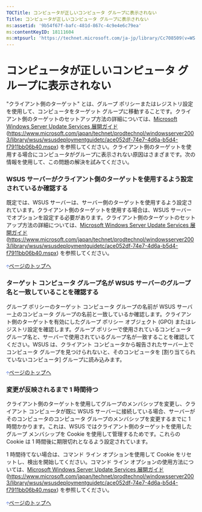 ```yaml
---
TOCTitle: コンピュータが正しいコンピュータ グループに表示されない
Title: コンピュータが正しいコンピュータ グループに表示されない
ms:assetid: '9b54f67f-bafc-481d-867c-4c9e4e6c79ea'
ms:contentKeyID: 18111604
ms:mtpsurl: 'https://technet.microsoft.com/ja-jp/library/Cc708509(v=WS.10)'
---
```


コンピュータが正しいコンピュータ グループに表示されない
=======================================================

"クライアント側のターゲット" とは、グループ ポリシーまたはレジストリ設定を使用して、コンピュータをターゲット グループに移動することです。クライアント側のターゲットのセットアップ方法の詳細については、[Microsoft Windows Server Update Services 展開ガイド](https://www.microsoft.com/japan/technet/prodtechnol/windowsserver2003/library/wsus/wsusdeploymentguidetc/ace052df-74e7-4d6a-b5d4-f7911bb06b40.mspx) (https://www.microsoft.com/japan/technet/prodtechnol/windowsserver2003/library/wsus/wsusdeploymentguidetc/ace052df-74e7-4d6a-b5d4-f7911bb06b40.mspx) を参照してください。クライアント側のターゲットを使用する場合にコンピュータがグループに表示されない原因はさまざまです。次の情報を使用して、この問題の解決を試みてください。

### WSUS サーバーがクライアント側のターゲットを使用するよう設定されているか確認する

既定では、WSUS サーバーは、サーバー側のターゲットを使用するよう設定されています。クライアント側のターゲットを使用する場合は、WSUS サーバーでオプションを設定する必要があります。クライアント側のターゲットのセットアップ方法の詳細については、[Microsoft Windows Server Update Services 展開ガイド](https://www.microsoft.com/japan/technet/prodtechnol/windowsserver2003/library/wsus/wsusdeploymentguidetc/ace052df-74e7-4d6a-b5d4-f7911bb06b40.mspx) (https://www.microsoft.com/japan/technet/prodtechnol/windowsserver2003/library/wsus/wsusdeploymentguidetc/ace052df-74e7-4d6a-b5d4-f7911bb06b40.mspx) を参照してください。

![](images/Cc708509.arrow_px_up(ja-jp,WS.10).gif)[ページのトップへ](#mainsection)

### ターゲット コンピュータ グループ名が WSUS サーバーのグループ名と一致していることを確認する

グループ ポリシーのターゲット コンピュータ グループの名前が WSUS サーバー上のコンピュータ グループの名前と一致しているか確認します。クライアント側のターゲットを有効にしたグループ ポリシー オブジェクト (GPO) またはレジストリ設定を確認します。グループ ポリシーで使用されているコンピュータ グループ名と、サーバーで使用されているグループ名が一致することを確認してください。WSUS は、クライアント コンピュータから報告されたサーバー上でコンピュータ グループを見つけられないと、そのコンピュータを \[割り当てられていないコンピュータ\] グループに読み込みます。

![](images/Cc708509.arrow_px_up(ja-jp,WS.10).gif)[ページのトップへ](#mainsection)

### 変更が反映されるまで 1 時間待つ

クライアント側のターゲットを使用してグループのメンバシップを変更し、クライアント コンピュータが既に WSUS サーバーに接続している場合、サーバーがそのコンピュータのコンピュータ グループのメンバシップを変更するまでに 1 時間かかります。これは、WSUS ではクライアント側のターゲットを使用したグループ メンバシップを Cookie を使用して管理するためです。これらの Cookie は 1 時間後に期限切れとなるよう設定されています。

1 時間待てない場合は、コマンド ライン オプションを使用して Cookie をリセットし、検出を開始してください。コマンド ライン オプションの使用方法については、[Microsoft Windows Server Update Services 展開ガイド](https://www.microsoft.com/japan/technet/prodtechnol/windowsserver2003/library/wsus/wsusdeploymentguidetc/ace052df-74e7-4d6a-b5d4-f7911bb06b40.mspx) (https://www.microsoft.com/japan/technet/prodtechnol/windowsserver2003/library/wsus/wsusdeploymentguidetc/ace052df-74e7-4d6a-b5d4-f7911bb06b40.mspx) を参照してください。

![](images/Cc708509.arrow_px_up(ja-jp,WS.10).gif)[ページのトップへ](#mainsection)

